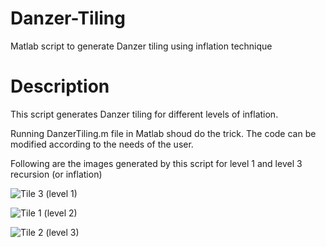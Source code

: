 # Danzer-Tiling
Matlab script to generate Danzer tiling using inflation technique 

# Description
This script generates Danzer tiling for different levels of inflation. 

Running DanzerTiling.m file in Matlab shoud do the trick. The code can be modified according to the needs of the user.

Following are the images generated by this script for level 1 and level 3 recursion (or inflation)

![Tile 3 (level 1)](https://user-images.githubusercontent.com/6859460/130555809-fa96bafc-eb9c-4779-a1a7-d24e67ea6bfd.png)

![Tile 1 (level 2)](https://user-images.githubusercontent.com/6859460/130555829-8b3b4539-bfc5-4589-a6c6-3ec845389fea.png)

![Tile 2 (level 3)](https://user-images.githubusercontent.com/6859460/130556088-3b79341e-598d-49e2-b81f-b86abe6d61e9.png)
